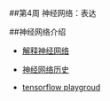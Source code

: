 ##第4周 神经网络：表达


##神经网络介绍
- [解释神经网络](https://www.zhihu.com/question/22553761)

- [神经网络历史](http://www.cnblogs.com/subconscious/p/5058741.html)

- [tensorflow playgroud](http://playground.tensorflow.org/#activation=tanh&batchSize=10&dataset=circle&regDataset=reg-plane&learningRate=0.03&regularizationRate=0&noise=0&networkShape=4,2&seed=0.25344&showTestData=false&discretize=false&percTrainData=50&x=true&y=true&xTimesY=false&xSquared=false&ySquared=false&cosX=false&sinX=false&cosY=false&sinY=false&collectStats=false&problem=classification&initZero=false&hideText=false)



##